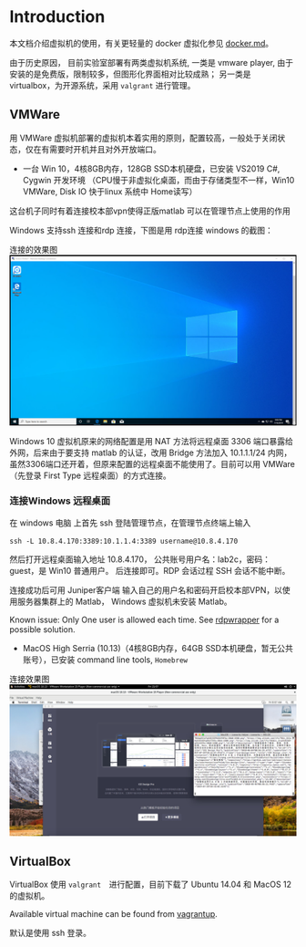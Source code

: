 # Introduction

本文档介绍虚拟机的使用，有关更轻量的 docker 虚拟化参见 [docker.md](./docker.md)。

由于历史原因，
目前实验室部署有两类虚拟机系统, 一类是 vmware player, 由于安装的是免费版，限制较多，但图形化界面相对比较成熟；
另一类是 virtualbox，为开源系统，采用 `valgrant` 进行管理。

## VMWare
用 VMWare 虚拟机部署的虚拟机本着实用的原则，配置较高，一般处于关闭状态，仅在有需要时开机并且对外开放端口。
* 一台 Win 10，4核8GB内存，128GB SSD本机硬盘，已安装 VS2019 C#, Cygwin 开发环境
（CPU慢于非虚拟化桌面，而由于存储类型不一样，Win10 VMWare, Disk IO 快于linux 系统中 Home读写）

这台机子同时有着连接校本部vpn使得正版matlab 可以在管理节点上使用的作用

Windows 支持ssh 连接和rdp 连接，下图是用 rdp连接 windows 的截图：

连接的效果图
![](./images/windows_rdp_screenshot2.png)

Windows 10 虚拟机原来的网络配置是用 NAT 方法将远程桌面 3306 端口暴露给外网，后来由于要支持 matlab 的认证，改用 Bridge 方法加入 10.1.1.1/24 内网，虽然3306端口还开着，但原来配置的远程桌面不能使用了。目前可以用 VMWare （先登录 First Type 远程桌面）的方式连接。

### 连接Windows 远程桌面
在 windows  电脑 上首先 ssh 登陆管理节点，在管理节点终端上输入
```shell
ssh -L 10.8.4.170:3389:10.1.1.4:3389 username@10.8.4.170
```
然后打开远程桌面输入地址 10.8.4.170， 公共账号用户名：lab2c，密码：guest，是 Win10 普通用户。
后连接即可。RDP 会话过程 SSH 会话不能中断。

连接成功后可用 Juniper客户端 输入自己的用户名和密码开启校本部VPN，以使用服务器集群上的 Matlab， Windows 虚拟机未安装 Matlab。

Known issue: Only One user is allowed each time. See [rdpwrapper](https://github.com/stascorp/rdpwrap) for a possible solution.

* MacOS High Serria (10.13)（4核8GB内存，64GB SSD本机硬盘，暂无公共账号），已安装 command line tools, `Homebrew`

连接效果图
![](./images/mac_vm_screenshot3.png)

## VirtualBox

VirtualBox 使用 `valgrant`　进行配置，目前下载了 Ubuntu 14.04 和 MacOS 12 的虚拟机。

Available virtual machine can be found from [vagrantup](https://app.vagrantup.com).

默认是使用 ssh 登录。



